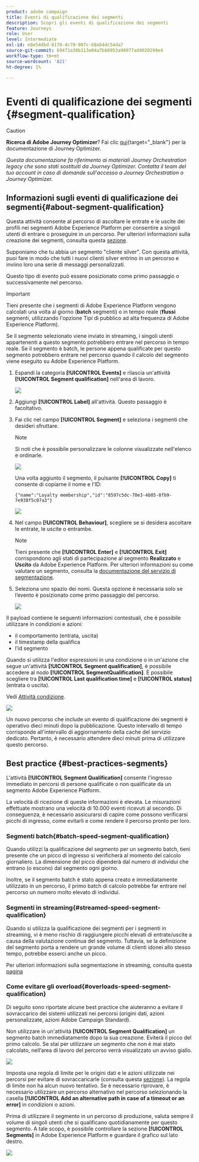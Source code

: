 ```yaml
---
product: adobe campaign
title: Eventi di qualificazione dei segmenti
description: Scopri gli eventi di qualificazione dei segmenti
feature: Journeys
role: User
level: Intermediate
exl-id: e8e54dbd-8178-4c70-907c-68eb4dc54da7
source-git-commit: 69471a36b113e04a7bb0953a90977ad4020299e4
workflow-type: tm+mt
source-wordcount: '821'
ht-degree: 1%

---
```


# Eventi di qualificazione dei segmenti {#segment-qualification}


>[!CAUTION]
>
>**Ricerca di Adobe Journey Optimizer**? Fai clic [qui](https://experienceleague.adobe.com/it/docs/journey-optimizer/using/ajo-home){target="_blank"} per la documentazione di Journey Optimizer.
>
>
>_Questa documentazione fa riferimento ai materiali Journey Orchestration legacy che sono stati sostituiti da Journey Optimizer. Contatta il team del tuo account in caso di domande sull&#39;accesso a Journey Orchestration o Journey Optimizer._



## Informazioni sugli eventi di qualificazione dei segmenti{#about-segment-qualification}

Questa attività consente al percorso di ascoltare le entrate e le uscite dei profili nei segmenti Adobe Experience Platform per consentire a singoli utenti di entrare o proseguire in un percorso. Per ulteriori informazioni sulla creazione dei segmenti, consulta questa [sezione](../segment/about-segments.md).

Supponiamo che tu abbia un segmento &quot;cliente silver&quot;. Con questa attività, puoi fare in modo che tutti i nuovi clienti silver entrino in un percorso e inviino loro una serie di messaggi personalizzati.

Questo tipo di evento può essere posizionato come primo passaggio o successivamente nel percorso.

>[!IMPORTANT]
>
>Tieni presente che i segmenti di Adobe Experience Platform vengono calcolati una volta al giorno (**batch** segmenti) o in tempo reale (**flussi** segmenti, utilizzando l&#39;opzione Tipi di pubblico ad alta frequenza di Adobe Experience Platform).
>
>Se il segmento selezionato viene inviato in streaming, i singoli utenti appartenenti a questo segmento potrebbero entrare nel percorso in tempo reale. Se il segmento è batch, le persone appena qualificate per questo segmento potrebbero entrare nel percorso quando il calcolo del segmento viene eseguito su Adobe Experience Platform.


1. Espandi la categoria **[!UICONTROL Events]** e rilascia un&#39;attività **[!UICONTROL Segment qualification]** nell&#39;area di lavoro.

   ![](../assets/segment5.png)

1. Aggiungi **[!UICONTROL Label]** all&#39;attività. Questo passaggio è facoltativo.

1. Fai clic nel campo **[!UICONTROL Segment]** e seleziona i segmenti che desideri sfruttare.

   >[!NOTE]
   >
   >Si noti che è possibile personalizzare le colonne visualizzate nell&#39;elenco e ordinarle.

   ![](../assets/segment6.png)

   Una volta aggiunto il segmento, il pulsante **[!UICONTROL Copy]** ti consente di copiarne il nome e l&#39;ID:

   `{"name":"Loyalty membership","id":"8597c5dc-70e3-4b05-8fb9-7e938f5c07a3"}`

   ![](../assets/segment-copy.png)

1. Nel campo **[!UICONTROL Behaviour]**, scegliere se si desidera ascoltare le entrate, le uscite o entrambe.

   >[!NOTE]
   >
   >Tieni presente che **[!UICONTROL Enter]** e **[!UICONTROL Exit]** corrispondono agli stati di partecipazione al segmento **Realizzato** e **Uscito** da Adobe Experience Platform. Per ulteriori informazioni su come valutare un segmento, consulta la [documentazione del servizio di segmentazione](https://experienceleague.adobe.com/docs/experience-platform/segmentation/tutorials/evaluate-a-segment.html?lang=en#interpret-segment-results).

1. Seleziona uno spazio dei nomi. Questa opzione è necessaria solo se l’evento è posizionato come primo passaggio del percorso.

   ![](../assets/segment7.png)

Il payload contiene le seguenti informazioni contestuali, che è possibile utilizzare in condizioni e azioni:

* il comportamento (entrata, uscita)
* il timestamp della qualifica
* l’id segmento

Quando si utilizza l&#39;editor espressioni in una condizione o in un&#39;azione che segue un&#39;attività **[!UICONTROL Segment qualification]**, è possibile accedere al nodo **[!UICONTROL SegmentQualification]**. È possibile scegliere tra **[!UICONTROL Last qualification time]** e **[!UICONTROL status]** (entrata o uscita).

Vedi [Attività condizione](../building-journeys/condition-activity.md#about_condition).

![](../assets/segment8.png)

Un nuovo percorso che include un evento di qualificazione dei segmenti è operativo dieci minuti dopo la pubblicazione. Questo intervallo di tempo corrisponde all&#39;intervallo di aggiornamento della cache del servizio dedicato. Pertanto, è necessario attendere dieci minuti prima di utilizzare questo percorso.

## Best practice {#best-practices-segments}

L&#39;attività **[!UICONTROL Segment Qualification]** consente l&#39;ingresso immediato in percorsi di persone qualificate o non qualificate da un segmento Adobe Experience Platform.

La velocità di ricezione di queste informazioni è elevata. Le misurazioni effettuate mostrano una velocità di 10.000 eventi ricevuti al secondo. Di conseguenza, è necessario assicurarsi di capire come possono verificarsi picchi di ingresso, come evitarli e come rendere il percorso pronto per loro.

### Segmenti batch{#batch-speed-segment-qualification}

Quando utilizzi la qualificazione del segmento per un segmento batch, tieni presente che un picco di ingresso si verificherà al momento del calcolo giornaliero. La dimensione del picco dipenderà dal numero di individui che entrano (o escono) dal segmento ogni giorno.

Inoltre, se il segmento batch è stato appena creato e immediatamente utilizzato in un percorso, il primo batch di calcolo potrebbe far entrare nel percorso un numero molto elevato di individui.

### Segmenti in streaming{#streamed-speed-segment-qualification}

Quando si utilizza la qualificazione dei segmenti per i segmenti in streaming, vi è meno rischio di raggiungere picchi elevati di entrate/uscite a causa della valutazione continua del segmento. Tuttavia, se la definizione del segmento porta a rendere un grande volume di clienti idonei allo stesso tempo, potrebbe esserci anche un picco.

Per ulteriori informazioni sulla segmentazione in streaming, consulta questa [pagina](https://experienceleague.adobe.com/docs/experience-platform/segmentation/api/streaming-segmentation.html#api)

### Come evitare gli overload{#overloads-speed-segment-qualification}

Di seguito sono riportate alcune best practice che aiuteranno a evitare il sovraccarico dei sistemi utilizzati nei percorsi (origini dati, azioni personalizzate, azioni Adobe Campaign Standard).

Non utilizzare in un&#39;attività **[!UICONTROL Segment Qualification]** un segmento batch immediatamente dopo la sua creazione. Eviterà il picco del primo calcolo. Se stai per utilizzare un segmento che non è mai stato calcolato, nell’area di lavoro del percorso verrà visualizzato un avviso giallo.

![](../assets/segment-error.png)

Imposta una regola di limite per le origini dati e le azioni utilizzate nei percorsi per evitare di sovraccaricarle (consulta questa [sezione](../api/capping.md)). La regola di limite non ha alcun nuovo tentativo. Se è necessario riprovare, è necessario utilizzare un percorso alternativo nel percorso selezionando la casella **[!UICONTROL Add an alternative path in case of a timeout or an error]** in condizioni o azioni.

Prima di utilizzare il segmento in un percorso di produzione, valuta sempre il volume di singoli utenti che si qualificano quotidianamente per questo segmento. A tale scopo, è possibile controllare la sezione **[!UICONTROL Segments]** in Adobe Experience Platform e guardare il grafico sul lato destro.

![](../assets/segment-overload.png)
